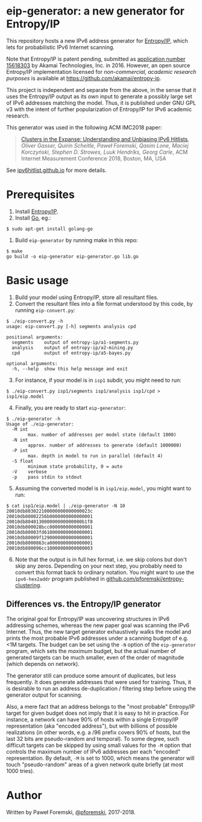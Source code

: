 # eip-generator: a new generator for Entropy/IP

This repository hosts a new IPv6 address generator for [Entropy/IP](http://entropy-ip.com/), which lets for probabilistic IPv6 Internet scanning.

Note that Entropy/IP is patent pending, submitted as [application number 15618303](https://patents.google.com/patent/US20170359227A1/en) by Akamai Technologies, Inc. in 2016. However, an open source Entropy/IP implementation licensed for *non-commercial, academic research purposes* is available at https://github.com/akamai/entropy-ip.

This project is independent and separate from the above, in the sense that it uses the Entropy/IP output as its own input to generate a possibly large set of IPv6 addresses matching the model. Thus, it is published under GNU GPL v3 with the intent of further popularization of Entropy/IP for IPv6 academic research.

This generator was used in the following ACM IMC2018 paper:

> [Clusters in the Expanse: Understanding and Unbiasing IPv6 Hitlists](https://ipv6hitlist.github.io/), *Oliver Gasser, Quirin Scheitle, Paweł Foremski, Qasim Lone, Maciej Korczyński, Stephen D. Strowes, Luuk Hendriks, Georg Carle*, ACM Internet Measurement Conference 2018, Boston, MA, USA

See [ipv6hitlist.github.io](https://ipv6hitlist.github.io/) for more details.

# Prerequisites

1. Install [Entropy/IP](http://entropy-ip.com/).
1. Install [Go](https://www.golang.org/), eg.:
```
$ sudo apt-get install golang-go
```
1. Build `eip-generator` by running make in this repo:
```
$ make
go build -o eip-generator eip-generator.go lib.go
```

# Basic usage

1. Build your model using Entropy/IP, store all resultant files.
2. Convert the resultant files into a file format understood by this code, by running `eip-convert.py`:
```
$ ./eip-convert.py -h
usage: eip-convert.py [-h] segments analysis cpd

positional arguments:
  segments    output of entropy-ip/a1-segments.py
  analysis    output of entropy-ip/a2-mining.py
  cpd         output of entropy-ip/a5-bayes.py

optional arguments:
  -h, --help  show this help message and exit
```
3. For instance, if your model is in `isp1` subdir, you might need to run:
```
$ ./eip-convert.py isp1/segments isp1/analysis isp1/cpd > isp1/eip.model
```
4. Finally, you are ready to start `eip-generator`:
```
$ ./eip-generator -h
Usage of ./eip-generator:
  -M int
    	max. number of addresses per model state (default 1000)
  -N int
    	approx. number of addresses to generate (default 1000000)
  -P int
    	max. depth in model to run in parallel (default 4)
  -S float
    	minimum state probability, 0 = auto
  -V	verbose
  -p	pass stdin to stdout
```
5. Assuming the converted model is in `isp1/eip.model`, you might want to run:
```
$ cat isp1/eip.model | ./eip-generator -N 10
20010db803022100000000000000023c
20010db80002256b0000000000000001
20010db804013000000000000000b1f8
20010db800028bcc0000000000000001
20010db80003fd610000000000000001
20010db80009f1290000000000000001
20010db8000863ca0000000000000001
20010db800096cc10000000000000003
```
6. Note that the output is in full hex format, i.e. we skip colons but don't skip any zeros. Depending on your next step, you probably need to convert this format back to ordinary notation. You might want to use the `ipv6-hex2addr` program published in [github.com/pforemski/entropy-clustering](https://github.com/pforemski/entropy-clustering).

## Differences vs. the Entropy/IP generator

The original goal for Entropy/IP was uncovering structures in IPv6 addressing schemes, whereas the new paper goal was scanning the IPv6 Internet. Thus, the new target generator exhaustively walks the model and prints the most probable IPv6 addresses under a scanning budget of e.g. <1M targets. The budget can be set using the `-N` option of the `eip-generator` program, which sets the *maximum* budget, but the actual number of generated targets can be much smaller, even of the order of magnitude (which depends on network).

The generator still can produce some amount of duplicates, but less frequently. It does generate addresses that were used for training. Thus, it is desirable to run an address de-duplication / filtering step before using the generator output for scanning.

Also, a mere fact that an address belongs to the "most probable" Entropy/IP target for given budget does not imply that it is easy to hit in practice. For instance, a network can have 90% of hosts within a single Entropy/IP representation (aka "encoded address"), but with billions of possible realizations (in other words, e.g. a /96 prefix covers 90% of hosts, but the last 32 bits are pseudo-random and temporal). To some degree, such difficult targets can be skipped by using small values for the `-M` option that controls the maximum number of IPv6 addresses per each "encoded" representation. By default, `-M` is set to 1000, which means the generator will touch "pseudo-random" areas of a given network quite briefly (at most 1000 tries).

# Author
Written by Paweł Foremski, [@pforemski](https://twitter.com/pforemski), 2017-2018.
